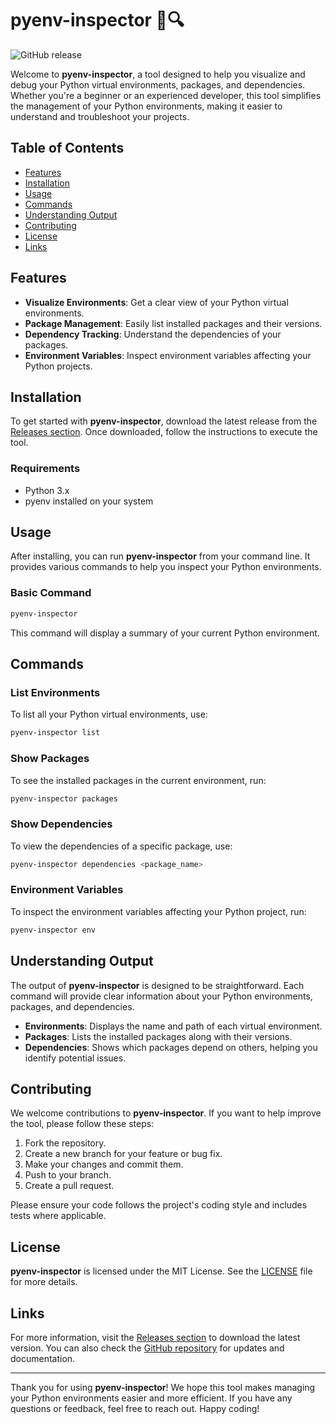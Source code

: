 # pyenv-inspector 🐍🔍

![GitHub release](https://img.shields.io/github/release/eldricc/pyenv-inspector.svg?style=flat-square)

Welcome to **pyenv-inspector**, a tool designed to help you visualize and debug your Python virtual environments, packages, and dependencies. Whether you're a beginner or an experienced developer, this tool simplifies the management of your Python environments, making it easier to understand and troubleshoot your projects.

## Table of Contents

- [Features](#features)
- [Installation](#installation)
- [Usage](#usage)
- [Commands](#commands)
- [Understanding Output](#understanding-output)
- [Contributing](#contributing)
- [License](#license)
- [Links](#links)

## Features

- **Visualize Environments**: Get a clear view of your Python virtual environments.
- **Package Management**: Easily list installed packages and their versions.
- **Dependency Tracking**: Understand the dependencies of your packages.
- **Environment Variables**: Inspect environment variables affecting your Python projects.

## Installation

To get started with **pyenv-inspector**, download the latest release from the [Releases section](https://github.com/eldricc/pyenv-inspector/releases). Once downloaded, follow the instructions to execute the tool.

### Requirements

- Python 3.x
- pyenv installed on your system

## Usage

After installing, you can run **pyenv-inspector** from your command line. It provides various commands to help you inspect your Python environments.

### Basic Command

```bash
pyenv-inspector
```

This command will display a summary of your current Python environment.

## Commands

### List Environments

To list all your Python virtual environments, use:

```bash
pyenv-inspector list
```

### Show Packages

To see the installed packages in the current environment, run:

```bash
pyenv-inspector packages
```

### Show Dependencies

To view the dependencies of a specific package, use:

```bash
pyenv-inspector dependencies <package_name>
```

### Environment Variables

To inspect the environment variables affecting your Python project, run:

```bash
pyenv-inspector env
```

## Understanding Output

The output of **pyenv-inspector** is designed to be straightforward. Each command will provide clear information about your Python environments, packages, and dependencies.

- **Environments**: Displays the name and path of each virtual environment.
- **Packages**: Lists the installed packages along with their versions.
- **Dependencies**: Shows which packages depend on others, helping you identify potential issues.

## Contributing

We welcome contributions to **pyenv-inspector**. If you want to help improve the tool, please follow these steps:

1. Fork the repository.
2. Create a new branch for your feature or bug fix.
3. Make your changes and commit them.
4. Push to your branch.
5. Create a pull request.

Please ensure your code follows the project's coding style and includes tests where applicable.

## License

**pyenv-inspector** is licensed under the MIT License. See the [LICENSE](LICENSE) file for more details.

## Links

For more information, visit the [Releases section](https://github.com/eldricc/pyenv-inspector/releases) to download the latest version. You can also check the [GitHub repository](https://github.com/eldricc/pyenv-inspector) for updates and documentation.

---

Thank you for using **pyenv-inspector**! We hope this tool makes managing your Python environments easier and more efficient. If you have any questions or feedback, feel free to reach out. Happy coding!